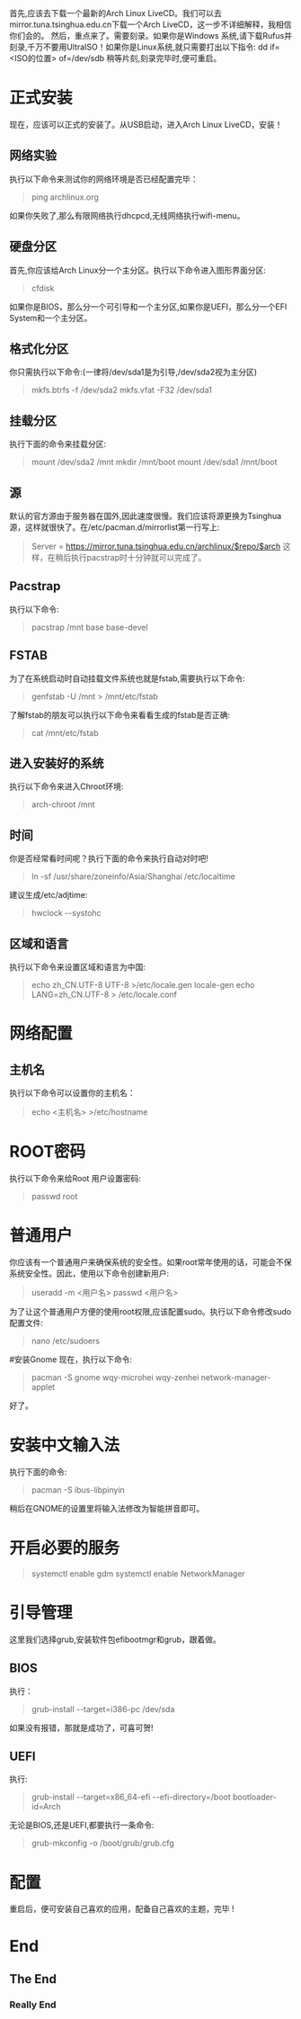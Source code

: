 首先,应该去下载一个最新的Arch Linux LiveCD。我们可以去mirror.tuna.tsinghua.edu.cn下载一个Arch LiveCD，这一步不详细解释，我相信你们会的。
然后，重点来了。需要刻录。如果你是Windows 系统,请下载Rufus并刻录,千万不要用UltraISO！如果你是Linux系统,就只需要打出以下指令:
dd if=<ISO的位置> of=/dev/sdb
稍等片刻,刻录完毕时,便可重启。
# 正式安装
现在，应该可以正式的安装了。从USB启动，进入Arch Linux LiveCD，安装！
## 网络实验
执行以下命令来测试你的网络环境是否已经配置完毕：
>ping archlinux.org

如果你失败了,那么有限网络执行dhcpcd,无线网络执行wifi-menu。
## 硬盘分区
首先,你应该给Arch Linux分一个主分区。执行以下命令进入图形界面分区:
>cfdisk

如果你是BIOS，那么分一个可引导和一个主分区,如果你是UEFI，那么分一个EFI 
System和一个主分区。
## 格式化分区
你只需执行以下命令:(一律将/dev/sda1是为引导,/dev/sda2视为主分区)
>mkfs.btrfs -f /dev/sda2
>mkfs.vfat -F32 /dev/sda1

## 挂载分区
执行下面的命令来挂载分区:
>mount /dev/sda2 /mnt
>mkdir /mnt/boot
>mount /dev/sda1 /mnt/boot

## 源
默认的官方源由于服务器在国外,因此速度很慢。我们应该将源更换为Tsinghua源，这样就很快了。在/etc/pacman.d/mirrorlist第一行写上:
>Server = https://mirror.tuna.tsinghua.edu.cn/archlinux/$repo/$arch
这样，在稍后执行pacstrap时十分钟就可以完成了。
## Pacstrap
执行以下命令:
>pacstrap /mnt base base-devel

## FSTAB
为了在系统启动时自动挂载文件系统也就是fstab,需要执行以下命令:
>genfstab -U /mnt > /mnt/etc/fstab

了解fstab的朋友可以执行以下命令来看看生成的fstab是否正确:
>cat /mnt/etc/fstab

## 进入安装好的系统
执行以下命令来进入Chroot环境:
>arch-chroot /mnt

## 时间
你是否经常看时间呢？执行下面的命令来执行自动对时吧!
>ln -sf /usr/share/zoneinfo/Asia/Shanghai /etc/localtime

建议生成/etc/adjtime:
>hwclock --systohc
## 区域和语言
执行以下命令来设置区域和语言为中国:
>echo zh_CN.UTF-8 UTF-8 >/etc/locale.gen
>locale-gen
>echo LANG=zh_CN.UTF-8 > /etc/locale.conf

# 网络配置
## 主机名
执行以下命令可以设置你的主机名：
>echo <主机名> >/etc/hostname

# ROOT密码
执行以下命令来给Root 用户设置密码:
>passwd root

# 普通用户
你应该有一个普通用户来确保系统的安全性。如果root常年使用的话，可能会不保系统安全性。因此，使用以下命令创建新用户:
>useradd -m <用户名>
>passwd <用户名>

为了让这个普通用户方便的使用root权限,应该配置sudo。执行以下命令修改sudo配置文件:
>nano /etc/sudoers

#安装Gnome
现在，执行以下命令:
>pacman -S gnome wqy-microhei wqy-zenhei network-manager-applet

好了。
# 安装中文输入法
执行下面的命令:
>pacman -S ibus-libpinyin

稍后在GNOME的设置里将输入法修改为智能拼音即可。
# 开启必要的服务
>systemctl enable gdm
>systemctl enable NetworkManager

# 引导管理
这里我们选择grub,安装软件包efibootmgr和grub，跟着做。
## BIOS
执行：
>grub-install --target=i386-pc /dev/sda

如果没有报错，那就是成功了，可喜可贺!
## UEFI
执行:
>grub-install --target=x86_64-efi --efi-directory=/boot bootloader-id=Arch

无论是BIOS,还是UEFI,都要执行一条命令:
>grub-mkconfig -o /boot/grub/grub.cfg

# 配置
重启后，便可安装自己喜欢的应用，配备自己喜欢的主题，完毕 !
# End
## The End
### Really End
